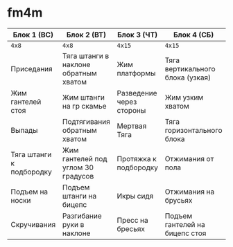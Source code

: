 # fm4m

|Блок 1 (ВС)|Блок 2 (ВТ)|Блок 3 (ЧТ)|Блок 4 (СБ)|
|-----|-----|-----|-----|
|`4x8`|`4x8`|`4x15`|`4x15`|
|Приседания |Тяга штанги в наклоне обратным хватом |Жим платформы|Тяга вертикального блока (узкая)|
|Жим гантелей стоя  |Жим штанги на гр скамье |Разведение через стороны|Жим узким хватом|
|Выпады |Подтягивания обратным хватом  |Мертвая Тяга|Тяга горизонтального блока|
|Тяга штанги к подбородку |Жим гантелей под углом 30 градусов |Протяжка к подбородку|Отжимания от пола|
|Подъем на носки |Подъем штанги на бицепс |Икры сидя|Отжимания на брусьях|
|Скручивания |Разгибание руки в наклоне |Пресс на бресьях|Подъем гантелей на бицепс стоя|

